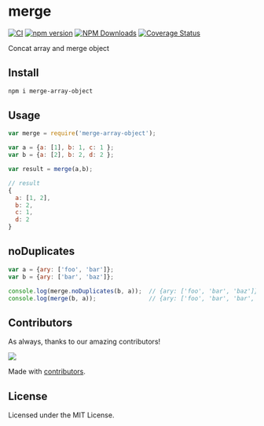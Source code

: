 merge
===

[![CI](https://github.com/wabg/merge-array-object/actions/workflows/ci.yml/badge.svg)](https://github.com/wabg/merge-array-object/actions/workflows/ci.yml)
[![npm version](https://img.shields.io/npm/v/merge-array-object.svg)](https://www.npmjs.com/package/merge-array-object)
[![NPM Downloads](https://img.shields.io/npm/dm/merge-array-object.svg?style=flat&label=)](https://www.npmjs.com/package/merge-array-object)
[![Coverage Status](https://wabg.github.io/merge-array-object/badges.svg)](https://wabg.github.io/merge-array-object/lcov-report/)

Concat array and merge object

## Install

```bash
npm i merge-array-object
```

## Usage


```js
var merge = require('merge-array-object');

var a = {a: [1], b: 1, c: 1 }; 
var b = {a: [2], b: 2, d: 2 };

var result = merge(a,b);

// result
{
  a: [1, 2],
  b: 2,
  c: 1,
  d: 2
}
```

## noDuplicates

```js
var a = {ary: ['foo', 'bar']};
var b = {ary: ['bar', 'baz']};

console.log(merge.noDuplicates(b, a));  // {ary: ['foo', 'bar', 'baz']}
console.log(merge(b, a));               // {ary: ['foo', 'bar', 'bar', 'baz']}
```

## Contributors

As always, thanks to our amazing contributors!

<a href="https://github.com/wabg/merge-array-object/graphs/contributors">
  <img src="https://wabg.github.io/merge-array-object/CONTRIBUTORS.svg" />
</a>

Made with [contributors](https://github.com/jaywcjlove/github-action-contributors).


## License

Licensed under the MIT License.